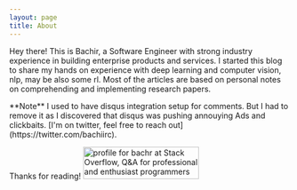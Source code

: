 ```yaml
---
layout: page
title: About
---
```


<p class="message">
  Hey there! This is Bachir, a Software Engineer with strong industry experience in building enterprise products and services. I started this blog to share my hands on experience with deep learning and computer vision, nlp, may be also some rl. Most of the articles are based on personal notes on comprehending and implementing research papers.
</p>
**Note** I used to have disqus integration setup for comments. But I had to remove it as I discovered that disqus was pushing annouying Ads and clickbaits. [I'm on twitter, feel free to reach out](https://twitter.com/bachiirc).

Thanks for reading!
<a href="https://stackoverflow.com/users/1269281/bachr">
<img src="https://stackoverflow.com/users/flair/1269281.png" width="208" height="58" alt="profile for bachr at Stack Overflow, Q&amp;A for professional and enthusiast programmers" title="profile for bachr at Stack Overflow, Q&amp;A for professional and enthusiast programmers">
</a>